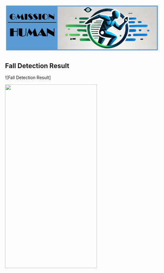 ![](https://github.com/Harry-KIT/GMISSION-Human/blob/main/assets/logo.png)

## Fall Detection Result

![Fall Detection Result]

<img src="https://github.com/Harry-KIT/GMISSION-Human/blob/main/assets/detection.gif?raw=true" width="300" height="600">
